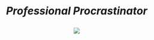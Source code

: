 <h1><p align="center"><strong><em>Professional Procrastinator</em></strong></p></h1>
<p align="center"><img src="https://media.discordapp.net/attachments/934133585399664772/937275013072060426/20220130_101541.jpg?width=450&amp;height=600"/></p>
